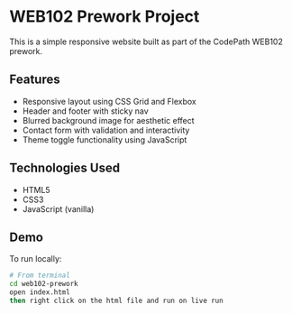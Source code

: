 # WEB102 Prework Project

This is a simple responsive website built as part of the CodePath WEB102 prework.

## Features

- Responsive layout using CSS Grid and Flexbox
- Header and footer with sticky nav
- Blurred background image for aesthetic effect
- Contact form with validation and interactivity
- Theme toggle functionality using JavaScript

## Technologies Used

- HTML5
- CSS3
- JavaScript (vanilla)

## Demo

To run locally:
```bash
# From terminal
cd web102-prework
open index.html
then right click on the html file and run on live run
